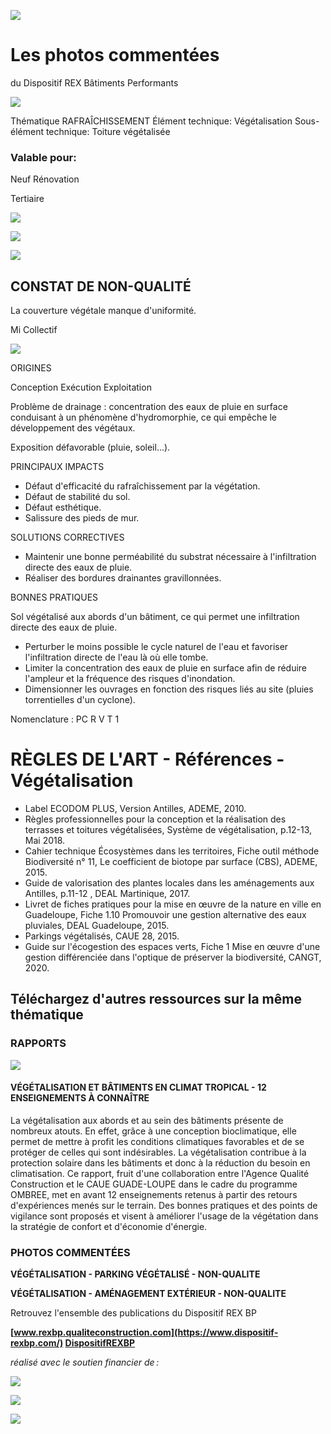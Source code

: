 ![](<images/La couverture végétale ne se développe pas/_page_0_Picture_0.jpeg>)

# Les photos commentées

du Dispositif REX Bâtiments Performants

![](<images/La couverture végétale ne se développe pas/_page_0_Picture_3.jpeg>)

Thématique RAFRAÎCHISSEMENT Élément technique: Végétalisation Sous-élément technique: Toiture végétalisée

### Valable pour:

 Neuf Rénovation

Tertiaire

![](<images/La couverture végétale ne se développe pas/_page_0_Picture_9.jpeg>)

![](<images/La couverture végétale ne se développe pas/_page_0_Picture_10.jpeg>)

![](<images/La couverture végétale ne se développe pas/_page_0_Picture_11.jpeg>)

## CONSTAT DE NON-QUALITÉ

La couverture végétale manque d'uniformité.

 Mi Collectif

![](<images/La couverture végétale ne se développe pas/_page_0_Picture_14.jpeg>)

ORIGINES

Conception Exécution Exploitation

Problème de drainage : concentration des eaux de pluie en surface conduisant à un phénomène d'hydromorphie, ce qui empêche le développement des végétaux.

Exposition défavorable (pluie, soleil...).

PRINCIPAUX IMPACTS

- Défaut d'efficacité du rafraîchissement par la végétation.
- Défaut de stabilité du sol.
- Défaut esthétique.
- Salissure des pieds de mur.

SOLUTIONS CORRECTIVES

- Maintenir une bonne perméabilité du substrat nécessaire à l'infiltration directe des eaux de pluie.
- Réaliser des bordures drainantes gravillonnées.

BONNES PRATIQUES

Sol végétalisé aux abords d'un bâtiment, ce qui permet une infiltration directe des eaux de pluie.

- Perturber le moins possible le cycle naturel de l'eau et favoriser l'infiltration directe de l'eau là où elle tombe.
- Limiter la concentration des eaux de pluie en surface afin de réduire l'ampleur et la fréquence des risques d'inondation.
- Dimensionner les ouvrages en fonction des risques liés au site (pluies torrentielles d'un cyclone).

Nomenclature : PC R V T 1

# RÈGLES DE L'ART - Références - Végétalisation

- Label ECODOM PLUS, Version Antilles, ADEME, 2010.
- Règles professionnelles pour la conception et la réalisation des terrasses et toitures végétalisées, Système de végétalisation, p.12-13, Mai 2018.
- Cahier technique Écosystèmes dans les territoires, Fiche outil méthode Biodiversité n° 11, Le coefficient de biotope par surface (CBS), ADEME, 2015.
- Guide de valorisation des plantes locales dans les aménagements aux Antilles, p.11-12 , DEAL Martinique, 2017.
- Livret de fiches pratiques pour la mise en œuvre de la nature en ville en Guadeloupe, Fiche 1.10 Promouvoir une gestion alternative des eaux pluviales, DEAL Guadeloupe, 2015.
- Parkings végétalisés, CAUE 28, 2015.
- Guide sur l'écogestion des espaces verts, Fiche 1 Mise en œuvre d'une gestion différenciée dans l'optique de préserver la biodiversité, CANGT, 2020.

## Téléchargez d'autres ressources sur la même thématique

### RAPPORTS

![](<images/La couverture végétale ne se développe pas/_page_1_Picture_10.jpeg>)

#### **VÉGÉTALISATION ET BÂTIMENTS EN CLIMAT TROPICAL - 12 ENSEIGNEMENTS À CONNAÎTRE**

La végétalisation aux abords et au sein des bâtiments présente de nombreux atouts. En effet, grâce à une conception bioclimatique, elle permet de mettre à profit les conditions climatiques favorables et de se protéger de celles qui sont indésirables. La végétalisation contribue à la protection solaire dans les bâtiments et donc à la réduction du besoin en climatisation. Ce rapport, fruit d'une collaboration entre l'Agence Qualité Construction et le CAUE GUADE-LOUPE dans le cadre du programme OMBREE, met en avant 12 enseignements retenus à partir des retours d'expériences menés sur le terrain. Des bonnes pratiques et des points de vigilance sont proposés et visent à améliorer l'usage de la végétation dans la stratégie de confort et d'économie d'énergie.

### PHOTOS COMMENTÉES

**VÉGÉTALISATION - PARKING VÉGÉTALISÉ - NON-QUALITE**

**VÉGÉTALISATION - AMÉNAGEMENT EXTÉRIEUR - NON-QUALITE**

Retrouvez l'ensemble des publications du Dispositif REX BP

**[www.rexbp.qualiteconstruction.com](https://www.dispositif-rexbp.com/) [DispositifREXBP](https://www.facebook.com/DispositifREXBP/)**

*réalisé avec le soutien financier de :*

![](<images/La couverture végétale ne se développe pas/_page_1_Picture_20.jpeg>)

![](<images/La couverture végétale ne se développe pas/_page_1_Picture_21.jpeg>)

![](<images/La couverture végétale ne se développe pas/_page_1_Picture_22.jpeg>)
